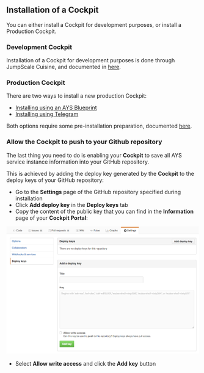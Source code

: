 ## Installation of a Cockpit

You can either install a Cockpit for development purposes, or install a Production Cockpit.

### Development Cockpit

Installation of a Cockpit for development purposes is done through JumpScale Cuisine, and documented in [here](Using-Cuisine/using-cuisine.md).

### Production Cockpit

There are two ways to install a new production Cockpit:

- [Installing using an AYS Blueprint](Using-Blueprint/using-blueprint.md)
- [Installing using Telegram](Using-Telegram/using-Telegram.md)

Both options require some pre-installation preparation, documented [here](prep/prep.md).

### Allow the Cockpit to push to your Github repository

The last thing you need to do is enabling your **Cockpit** to save all AYS service instance information into your GitHub repository.

This is achieved by adding the deploy key generated by the **Cockpit** to the deploy keys of your GitHub repository:

- Go to the **Settings** page of the GitHub repository specified during installation
- Click **Add deploy key** in the **Deploy keys** tab
- Copy the content of the public key that you can find in the **Information** page of your **Cockpit Portal**:

![](Add-a-deply-key.png)

- Select **Allow write access** and click the **Add key** button

